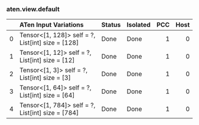 ### aten.view.default
|    | ATen Input Variations                                | Status   | Isolated   |   PCC |   Host |
|---:|:-----------------------------------------------------|:---------|:-----------|------:|-------:|
|  0 | Tensor<[1, 128]> self = ?,<br>List[int] size = [128] | Done     | Done       |     1 |      0 |
|  1 | Tensor<[1, 12]> self = ?,<br>List[int] size = [12]   | Done     | Done       |     1 |      0 |
|  2 | Tensor<[1, 3]> self = ?,<br>List[int] size = [3]     | Done     | Done       |     1 |      0 |
|  3 | Tensor<[1, 64]> self = ?,<br>List[int] size = [64]   | Done     | Done       |     1 |      0 |
|  4 | Tensor<[1, 784]> self = ?,<br>List[int] size = [784] | Done     | Done       |     1 |      0 |

